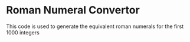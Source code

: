 # Roman Numeral Convertor

This code is used to generate the equivalent roman numerals for the first 1000 integers
